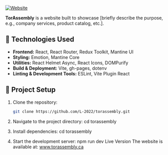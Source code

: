 [![Website](https://img.shields.io/badge/Website-torassembly.ca-blue)](https://www.torassembly.ca)

**TorAssembly** is a website built to showcase [briefly describe the purpose, e.g., company services, product catalog, etc.].

## 🚀 Technologies Used

- **Frontend:** React, React Router, Redux Toolkit, Mantine UI
- **Styling:** Emotion, Mantine Core
- **Utilities:** React Helmet Async, React Icons, DOMPurify
- **Build & Deployment:** Vite, gh-pages, dotenv
- **Linting & Development Tools:** ESLint, Vite Plugin React

## 📂 Project Setup

1. Clone the repository:
   ```sh
   git clone https://github.com/L-2022/torassembly.git
2. Navigate to the project directory:
   cd torassembly
3. Install dependencies:
  cd torassembly

4. Start the development server:
   npm run dev
   Live Version
   The website is available at: www.torassembly.ca
